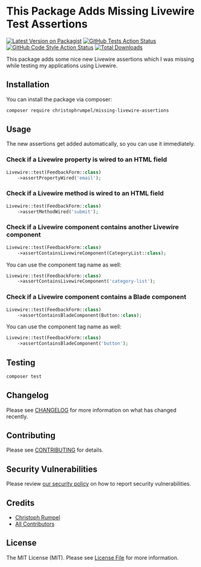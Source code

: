 # This Package Adds Missing Livewire Test Assertions

[![Latest Version on Packagist](https://img.shields.io/packagist/v/christophrumpel/missing_livewire_assertions.svg?style=flat-square)](https://packagist.org/packages/christophrumpel/missing_livewire_assertions)
[![GitHub Tests Action Status](https://img.shields.io/github/workflow/status/christophrumpel/missing_livewire_assertions/run-tests?label=tests)](https://github.com/christophrumpel/missing_livewire_assertions/actions?query=workflow%3Arun-tests+branch%3Aproduction)
[![GitHub Code Style Action Status](https://img.shields.io/github/workflow/status/christophrumpel/missing_livewire_assertions/Check%20&%20fix%20styling?label=code%20style)](https://github.com/christophrumpel/missing_livewire_assertions/actions?query=workflow%3A"Check+%26+fix+styling"+branch%3Aproduction)
[![Total Downloads](https://img.shields.io/packagist/dt/christophrumpel/missing_livewire_assertions.svg?style=flat-square)](https://packagist.org/packages/christophrumpel/missing_livewire_assertions)

This package adds some nice new Livewire assertions which I was missing while testing my applications using Livewire.

## Installation

You can install the package via composer:

```bash
composer require christophrumpel/missing-livewire-assertions
```

## Usage

The new assertions get added automatically, so you can use it immediately.

### Check if a Livewire property is wired to an HTML field

```php
Livewire::test(FeedbackForm::class)
    ->assertPropertyWired('email');
```

### Check if a Livewire method is wired to an HTML field

```php
Livewire::test(FeedbackForm::class)
    ->assertMethodWired('submit');
```

### Check if a Livewire component contains another Livewire component
```php
Livewire::test(FeedbackForm::class)
    ->assertContainsLivewireComponent(CategoryList::class);
```

You can use the component tag name as well:

```php
Livewire::test(FeedbackForm::class)
    ->assertContainsLivewireComponent('category-list');
```

### Check if a Livewire component contains a Blade component
```php
Livewire::test(FeedbackForm::class)
    ->assertContainsBladeComponent(Button::class);
```

You can use the component tag name as well:

```php
Livewire::test(FeedbackForm::class)
    ->assertContainsBladeComponent('button');
```



## Testing

```bash
composer test
```

## Changelog

Please see [CHANGELOG](CHANGELOG.md) for more information on what has changed recently.

## Contributing

Please see [CONTRIBUTING](.github/CONTRIBUTING.md) for details.

## Security Vulnerabilities

Please review [our security policy](../../security/policy) on how to report security vulnerabilities.

## Credits

- [Christoph Rumpel](https://github.com/christophrumpel)
- [All Contributors](../../contributors)

## License

The MIT License (MIT). Please see [License File](LICENSE.md) for more information.
